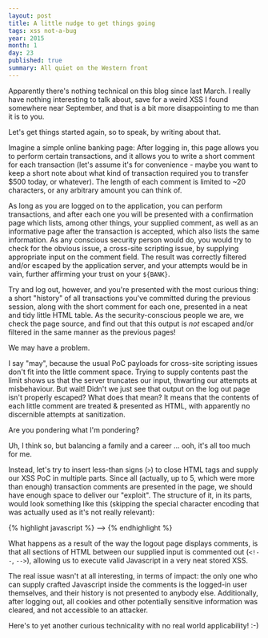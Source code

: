 ```yaml
---
layout: post
title: A little nudge to get things going
tags: xss not-a-bug
year: 2015
month: 1
day: 23
published: true
summary: All quiet on the Western front
---
```

Apparently there's nothing technical on this blog since last March. I really have
nothing interesting to talk about, save for a weird XSS I found somewhere near September,
and that is a bit more disappointing to me than it is to you.

Let's get things started again, so to speak, by writing about that.

Imagine a simple online banking page: After logging in, this page allows you to perform
certain transactions, and it allows you to write a short comment for each transaction
(let's assume it's for convenience - maybe you want to keep a short note about what kind
of transaction required you to transfer $500 today, or whatever). The length of each
comment is limited to ~20 characters, or any arbitrary amount you can think of.

As long as you are logged on to the application, you can perform transactions, and after
each one you will be presented with a confirmation page which lists, among other things,
your supplied comment, as well as an informative page after the transaction is accepted,
which also lists the same information. As any conscious security person would do, you
would try to check for the obvious issue, a cross-site scripting issue, by supplying
appropriate input on the comment field. The result was correctly filtered and/or escaped
by the application server, and your attempts would be in vain, further affirming your
trust on your `${BANK}`.

Try and log out, however, and you're presented with the most curious thing: a short
"history" of all transactions you've committed during the previous session, along with the
short comment for each one, presented in a neat and tidy little HTML table. As the
security-conscious people we are, we check the page source, and find out that this output
is _not_ escaped and/or filtered in the same manner as the previous pages!

We may have a problem.

I say "may", because the usual PoC payloads for cross-site scripting issues don't fit into
the little comment space. Trying to supply contents past the limit shows us that the
server truncates our input, thwarting our attempts at misbehaviour. But wait! Didn't we
just see that output on the log out page isn't properly escaped? What does that mean? It
means that the contents of each little comment are treated & presented as HTML, with
apparently no discernible attempts at sanitization.

Are you pondering what I'm pondering?

Uh, I think so, but balancing a family and a career ... ooh, it's all too much for me.

Instead, let's try to insert less-than signs (`>`) to close HTML tags and supply our XSS
PoC in multiple parts. Since all (actually, up to 5, which were more than enough)
transaction comments are presented in the page, we should have enough space to deliver our
"exploit". The structure of it, in its parts, would look something like this (skipping the
special character encoding that was actually used as it's not really relevant):

{% highlight javascript %}
--><script>alert(<!--
-->document.cooki<!--
-->e);</script>
{% endhighlight %}

What happens as a result of the way the logout page displays comments, is that all
sections of HTML between our supplied input is commented out (`<!--`, `-->`), allowing us
to execute valid Javascript in a very neat stored XSS.

The real issue wasn't at all interesting, in terms of impact: the only one who can supply
crafted Javascript inside the comments is the logged-in user themselves, and their history
is not presented to anybody else. Additionally, after logging out, all cookies and other
potentially sensitive information was cleared, and not accessible to an attacker.

Here's to yet another curious technicality with no real world applicability! :-)
